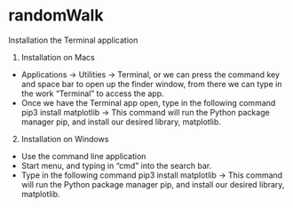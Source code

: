 # randomWalk
Installation the Terminal application
1. Installation on Macs
- Applications -> Utilities -> Terminal, or we can press the command key and space bar to open up the finder window, from there we can type in the work “Terminal” to access the app.
- Once we have the Terminal app open, type in the following command pip3 install matplotlib
  -> This command will run the Python package manager pip, and install our desired library, matplotlib.

2. Installation on Windows
- Use the command line application
- Start menu, and typing in “cmd” into the search bar. 
- Type in the following command pip3 install matplotlib
  -> This command will run the Python package manager pip, and install our desired library, matplotlib.
